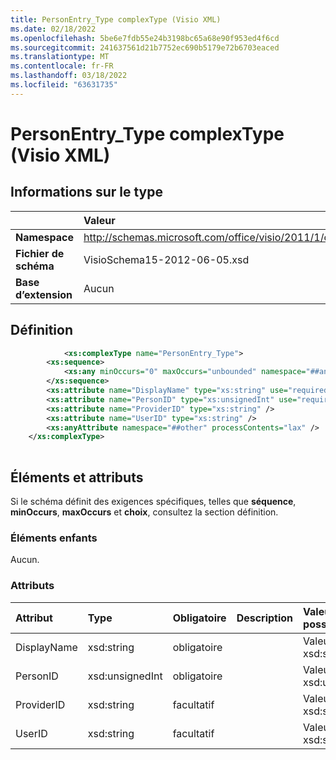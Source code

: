 ```yaml
---
title: PersonEntry_Type complexType (Visio XML)
ms.date: 02/18/2022
ms.openlocfilehash: 5be6e7fdb55e24b3198bc65a68e90f953ed4f6cd
ms.sourcegitcommit: 241637561d21b7752ec690b5179e72b6703eaced
ms.translationtype: MT
ms.contentlocale: fr-FR
ms.lasthandoff: 03/18/2022
ms.locfileid: "63631735"
---
```

# <a name="personentry_type-complextype-visio-xml"></a>PersonEntry_Type complexType (Visio XML)

## <a name="type-information"></a>Informations sur le type

||Valeur |
|:-----|:-----|
|**Namespace** <br/> |http://schemas.microsoft.com/office/visio/2011/1/core  <br/> |
|**Fichier de schéma** <br/> |VisioSchema15-2012-06-05.xsd  <br/> |
|**Base d’extension** <br/> |Aucun  <br/> |
   
## <a name="definition"></a>Définition

```XML
            <xs:complexType name="PersonEntry_Type">
        <xs:sequence>
            <xs:any minOccurs="0" maxOccurs="unbounded" namespace="##any" processContents="lax" />
        </xs:sequence>
        <xs:attribute name="DisplayName" type="xs:string" use="required" />
        <xs:attribute name="PersonID" type="xs:unsignedInt" use="required" />
        <xs:attribute name="ProviderID" type="xs:string" />
        <xs:attribute name="UserID" type="xs:string" />
        <xs:anyAttribute namespace="##other" processContents="lax" />
    </xs:complexType>
      
```

## <a name="elements-and-attributes"></a>Éléments et attributs

Si le schéma définit des exigences spécifiques, telles que **séquence**, **minOccurs**, **maxOccurs** et **choix**, consultez la section définition. 
  
### <a name="child-elements"></a>Éléments enfants

Aucun.
  
### <a name="attributes"></a>Attributs

|**Attribut**|**Type**|**Obligatoire**|**Description**|**Valeurs possibles**|
|:-----|:-----|:-----|:-----|:-----|
|DisplayName  <br/> |xsd:string  <br/> |obligatoire  <br/> ||Valeurs du type xsd:string. |
|PersonID  <br/> |xsd:unsignedInt  <br/> |obligatoire  <br/> ||Valeurs du type xsd:unsignedInt. |
|ProviderID  <br/> |xsd:string  <br/> |facultatif  <br/> ||Valeurs du type xsd:string. |
|UserID  <br/> |xsd:string  <br/> |facultatif  <br/> ||Valeurs du type xsd:string. |
   

